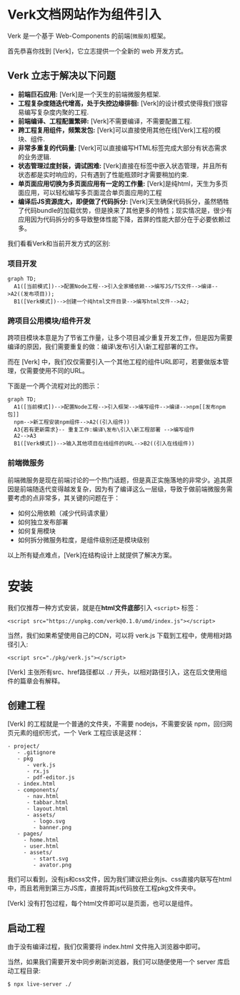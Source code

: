 # Verk文档网站作为组件引入

Verk 是一个基于 Web-Components 的前端(`微服务`)框架。

首先恭喜你找到 [Verk]，它立志提供一个全新的 web 开发方式。

## Verk 立志于解决以下问题

- **前端巨石应用:**  [Verk]是一个天生的前端微服务框架.
- **工程复杂度随迭代增高，处于失控边缘徘徊:**  [Verk]的设计模式使得我们很容易编写复杂度内聚的工程.
- **前端编译、工程配置繁碎:**  [Verk]不需要编译，不需要配置工程.
- **跨工程复用组件，频繁发包:**  [Verk]可以直接使用其他在线[Verk]工程的模块、组件.
- **非常多重复的代码量:**  [Verk]可以直接编写HTML标签完成大部分有状态需求的业务逻辑.
- **状态管理过度封装，调试困难:**  [Verk]直接在标签中嵌入状态管理，并且所有状态都是实时响应的，只有遇到了性能瓶颈时才需要稍加约束.
- **单页面应用切换为多页面应用有一定的工作量:**  [Verk]是纯html，天生为多页面应用，可以轻松编写多页面混合单页面应用的工程
- **编译后JS资源庞大，即便做了代码拆分:**  [Verk]天生确保代码拆分，虽然牺牲了代码bundle的加载优势，但是换来了其他更多的特性；现实情况是，很少有应用因为代码拆分的多导致整体性能下降，首屏的性能大部分在于必要依赖过多。


我们看看Verk和当前开发方式的区别:

### 项目开发

```mermaid
graph TD;
  A1([当前模式])-->配置Node工程-->引入全家桶依赖-->编写JS/TS文件-->编译-->A2((发布项目));
  B1([Verk模式])-->创建一个纯html文件目录-->编写html文件-->A2;
```


### 跨项目公用模块/组件开发

跨项目模块本意是为了节省工作量，让多个项目减少重复开发工作，但是因为需要编译的原因，我们需要重复的做：编译\发布\引入\新工程部署的工作。

而在 [Verk] 中，我们仅仅需要引入一个其他工程的组件URL即可，若要做版本管理，仅需要使用不同的URL。

下面是一个两个流程对比的图示：

```mermaid
graph TD;
  A1([当前模式])-->配置Node工程-->引入框架-->编写组件-->编译-->npm[[发布npm包]]
  npm-->新工程安装npm组件-->A2((引入组件))
  A3{若有更新需求}-- 重复工作:编译\发布\引入\新工程部署 -->编写组件
  A2-->A3
  B1([Verk模式])-->输入其他项目在线组件的URL-->B2((引入在线组件))
```

### 前端微服务

前端微服务是现在前端讨论的一个热门话题，但是真正实施落地的非常少。追其原因是前端随迭代变得越发复杂，因为有了编译这么一层级，导致于做前端微服务需要考虑的点非常多，其关键的问题在于：
 - 如何公用依赖（减少代码请求量）
 - 如何独立发布部署
 - 如何复用模块
 - 如何拆分微服务粒度，是组件级别还是模块级别

以上所有疑点难点，[Verk]在结构设计上就提供了解决方案。

# 安装

我们仅推荐一种方式安装，就是在**html文件底部**引入 `<script>` 标签：

```html::{showView:false, style:"height:80px;"}
<script src="https://unpkg.com/verk@0.1.0/umd/index.js"></script>
```

当然，我们如果希望使用自己的CDN，可以将 verk.js 下载到工程中，使用相对路径引入:
```html::{showView:false, style:"height:80px;"}
<script src="./pkg/verk.js"></script>
```

[Verk] 主张所有src、href路径都以 `./` 开头，以相对路径引入，这在后文使用组件的篇章会有解释。


## 创建工程

[Verk] 的工程就是一个普通的文件夹，不需要 nodejs，不需要安装 npm，回归网页元素的组织形式，一个 Verk 工程应该是这样：

```text::{showView:false, style:"height: 400px"}
- project/
   - .gitignore
   - pkg
      - verk.js
      - rx.js
      - pdf-editor.js
   - index.html
   - components/
      - nav.html
      - tabbar.html
      - layout.html
      - assets/
        - logo.svg
        - banner.png
   - pages/
     - home.html
     - user.html
     - assets/
        - start.svg
        - avator.png
```

我们可以看到，没有js和css文件，因为我们建议把业务js、css直接内联写在html中，而且若用到第三方JS库，直接将其js代码放在工程pkg文件夹中。

[Verk] 没有打包过程，每个html文件即可以是页面，也可以是组件。

## 启动工程

由于没有编译过程，我们仅需要将 index.html 文件拖入浏览器中即可。

当然，如果我们需要开发中同步刷新浏览器，我们可以随便使用一个 server 库启动工程目录:

```sh::{style:"height:80px"}
$ npx live-server ./
```
